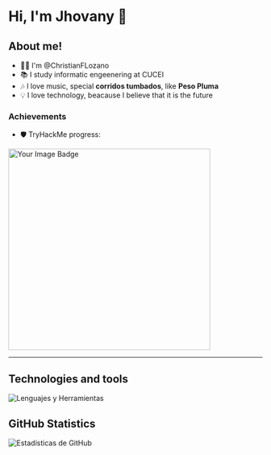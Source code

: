# Hi, I'm Jhovany 👋

## About me!  
- 👨‍💻 I'm @ChristianFLozano  
- 📚 I study informatic engeenering at CUCEI  
- 🎶 I love music, special **corridos tumbados**, like **Peso Pluma**  
- 💡 I love technology, beacause I believe that it is the future  

### Achievements  
- 🛡️ TryHackMe progress:  
 <img src="https://tryhackme-badges.s3.amazonaws.com/christian.flores.png" alt="Your Image Badge" width=400 />


---

## Technologies and tools  
![Lenguajes y Herramientas](https://skillicons.dev/icons?i=c,cpp,python,html,css,js,java,nodejs,react,postgresql,git,github,linux)

## GitHub Statistics  
![Estadísticas de GitHub](https://github-readme-stats.vercel.app/api?username=ChristianFLozano&show_icons=true&theme=dark)



<!---
ChristianFLozano/ChristianFLozano is a ✨ special ✨ repository because its `README.md` (this file) appears on your GitHub profile.
You can click the Preview link to take a look at your changes.
--->
